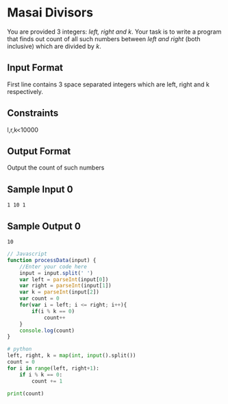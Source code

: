 # **Masai Divisors**

You are provided 3 integers: *left, right and k*. Your task is to write a program that finds out count of all such numbers between *left and right* (both inclusive) which are divided by *k*.

## Input Format

First line contains 3 space separated integers which are left, right and k respectively.

## Constraints

l,r,k<10000

## Output Format

Output the count of such numbers

## Sample Input 0
```
1 10 1
```
## Sample Output 0
```
10
```
```javascript
// Javascript
function processData(input) {
    //Enter your code here
    input = input.split(' ')
    var left = parseInt(input[0])
    var right = parseInt(input[1])
    var k = parseInt(input[2])
    var count = 0
    for(var i = left; i <= right; i++){
        if(i % k == 0)
            count++
    }
    console.log(count)
}    
```
```python
# python
left, right, k = map(int, input().split())
count = 0
for i in range(left, right+1):
    if i % k == 0:
        count += 1

print(count)

```